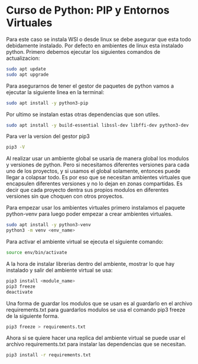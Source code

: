 # Curso de Python: PIP y Entornos Virtuales

Para este caso se instala WSl o desde linux se debe asegurar que esta todo debidamente instalado. Por defecto en ambientes de linux esta instalado python. Primero debemos ejecutar los siguientes comandos de actualizacion:

```sh
sudo apt update
sudo apt upgrade
```

Para asegurarnos de tener el gestor de paquetes de python vamos a ejecutar la siguiente linea en la terminal:

```sh
sudo apt install -y python3-pip
```

Por ultimo se instalan estas otras dependencias que son utiles.

```sh
sudo apt install -y build-essential libssl-dev libffi-dev python3-dev
```

Para ver la version del gestor pip3

```sh
pip3 -V
```

Al realizar usar un ambiente global se usaria de manera global los modulos y versiones de python. Pero si necesitamos diferentes versiones para cada uno de los proyectos, y si usamos el global solamente, entonces puede llegar a colapsar todo. Es por eso que se necesitan ambientes virtuales que encapsulen diferentes versiones y no lo dejan en zonas compartidas. Es decir que cada proyecto dentra sus propios modulos en diferentes versiones sin que choquen con otros proyectos.

Para empezar usar los ambientes virtuales primero instalamos el paquete python-venv para luego poder empezar a crear ambientes virtuales.

```sh
sudo apt install -y python3-venv
python3 -m venv <env_name>
```

Para activar el ambiente virtual se ejecuta el siguiente comando:

```sh
source env/bin/activate
```

A la hora de instalar librerias dentro del ambiente, mostrar lo que hay instalado y salir del ambiente virtual se usa:

```sh
pip3 install <module_name>
pip3 freeze
deactivate
```

Una forma de guardar los modulos que se usan es al guardarlo en el archivo requirements.txt para guardarlos modulos se usa el comando pip3 freeze de la siguiente forma.

```sh
pip3 freeze > requirements.txt
```

Ahora si se quiere hacer una replica del ambiente virtual se puede usar el archivo requirements.txt para instalar las dependencias que se necesitan.

```sh
pip3 install -r requirements.txt
```
